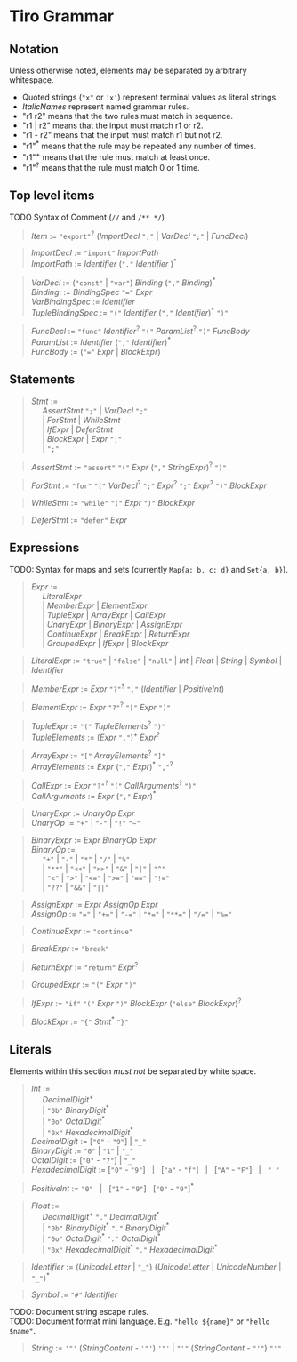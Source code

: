 # Tiro Grammar

## Notation

Unless otherwise noted, elements may be separated by arbitrary whitespace.

-   Quoted strings (`"x"` or `'x'`) represent terminal values as literal strings.
-   _ItalicNames_ represent named grammar rules.
-   "r1 r2" means that the two rules must match in sequence.
-   "r1 | r2" means that the input must match r1 or r2.
-   "r1 - r2" means that the input must match r1 but not r2.
-   "r1"<sup>\*</sup> means that the rule may be repeated any number of times.
-   "r1"<sup>+</sup> means that the rule must match at least once.
-   "r1"<sup>?</sup> means that the rule must match 0 or 1 time.

## Top level items

TODO Syntax of Comment (`//` and `/** */`)

> _Item_ := `"export"`<sup>?</sup> (_ImportDecl_ `";"` | _VarDecl_ `";"` | _FuncDecl_)

> _ImportDecl_ := `"import"` _ImportPath_  
> _ImportPath_ := _Identifier_ (`"."` _Identifier_ )<sup>\*</sup>

> _VarDecl_ := (`"const"` | `"var"`) _Binding_ (`","` _Binding_)<sup>\*</sup>  
> _Binding_: := _BindingSpec_ `"="` _Expr_  
> _VarBindingSpec_ := _Identifier_  
> _TupleBindingSpec_ := `"("` _Identifier_ (`","` _Identifier_)<sup>\*</sup> `")"`

> _FuncDecl_ := `"func"` _Identifier_<sup>?</sup> `"("` _ParamList_<sup>?</sup> `")"` _FuncBody_  
> _ParamList_ := _Identifier_ (`","` _Identifier_)<sup>\*</sup>  
> _FuncBody_ := (`"="` _Expr_ | _BlockExpr_)

## Statements

> _Stmt_ :=  
> &nbsp;&nbsp;&nbsp;&nbsp; _AssertStmt_ `";"` | _VarDecl_ `";"`  
> &nbsp;&nbsp;&nbsp;&nbsp; | _ForStmt_ | _WhileStmt_  
> &nbsp;&nbsp;&nbsp;&nbsp; | _IfExpr_ | _DeferStmt_  
> &nbsp;&nbsp;&nbsp;&nbsp; | _BlockExpr_ | _Expr_ `";"`  
> &nbsp;&nbsp;&nbsp;&nbsp; | `";"`

> _AssertStmt_ := `"assert"` `"("` _Expr_ (`","` _StringExpr_)<sup>?</sup> `")"`

> _ForStmt_ := `"for"` `"("` _VarDecl_<sup>?</sup> `";"` _Expr_<sup>?</sup> `";"` _Expr_<sup>?</sup> `")"` _BlockExpr_

> _WhileStmt_ := `"while"` `"("` _Expr_ `")"` _BlockExpr_

> _DeferStmt_ := `"defer"` _Expr_

## Expressions

TODO: Syntax for maps and sets (currently `Map{a: b, c: d}` and `Set{a, b}`).

> _Expr_ :=  
> &nbsp;&nbsp;&nbsp;&nbsp; _LiteralExpr_  
> &nbsp;&nbsp;&nbsp;&nbsp; | _MemberExpr_ | _ElementExpr_  
> &nbsp;&nbsp;&nbsp;&nbsp; | _TupleExpr_ | _ArrayExpr_ | _CallExpr_  
> &nbsp;&nbsp;&nbsp;&nbsp; | _UnaryExpr_ | _BinaryExpr_ | _AssignExpr_  
> &nbsp;&nbsp;&nbsp;&nbsp; | _ContinueExpr_ | _BreakExpr_ | _ReturnExpr_  
> &nbsp;&nbsp;&nbsp;&nbsp; | _GroupedExpr_ | _IfExpr_ | _BlockExpr_

> _LiteralExpr_ := `"true"` | `"false"` | `"null"` | _Int_ | _Float_ | _String_ | _Symbol_ | _Identifier_

> _MemberExpr_ := _Expr_ `"?"`<sup>?</sup> `"."` (_Identifier_ | _PositiveInt_)

> _ElementExpr_ := _Expr_ `"?"`<sup>?</sup> `"["` _Expr_ `"]"`

> _TupleExpr_ := `"("` _TupleElements_<sup>?</sup> `")"`  
> _TupleElements_ := (_Expr_ `","`)<sup>+</sup> _Expr_<sup>?</sup>

> _ArrayExpr_ := `"["` _ArrayElements_<sup>?</sup> `"]"`  
> _ArrayElements_ := _Expr_ (`","` _Expr_)<sup>\*</sup> `","`<sup>?</sup>

> _CallExpr_ := _Expr_ `"?"`<sup>?</sup> `"("` _CallArguments_<sup>?</sup> `")"`  
> _CallArguments_ := _Expr_ (`","` _Expr_)<sup>\*</sup>

> _UnaryExpr_ := _UnaryOp_ _Expr_  
> _UnaryOp_ := `"+"` | `"-"` | `"!"` `"~"`

> _BinaryExpr_ := _Expr_ _BinaryOp_ _Expr_  
> _BinaryOp_ :=  
> &nbsp;&nbsp;&nbsp;&nbsp; `"+"` | `"-"` | `"*"` | `"/"` | `"%"`  
> &nbsp;&nbsp;&nbsp;&nbsp; | `"**"` | `"<<"` | `">>"` | `"&"` | `"|"` | `"^"`  
> &nbsp;&nbsp;&nbsp;&nbsp; | `"<"` | `">"` | `"<="` | `">="` | `"=="` | `"!="`  
> &nbsp;&nbsp;&nbsp;&nbsp; | `"??"` | `"&&"` | `"||"`

> _AssignExpr_ := _Expr_ _AssignOp_ _Expr_  
> _AssignOp_ := `"="` | `"+="` | `"-="` | `"*="` | `"**="` | `"/="` | `"%="`

> _ContinueExpr_ := `"continue"`

> _BreakExpr_ := `"break"`

> _ReturnExpr_ := `"return"` _Expr_<sup>?</sup>

> _GroupedExpr_ := `"("` _Expr_ `")"`

> _IfExpr_ := `"if"` `"("` _Expr_ `")"` _BlockExpr_ (`"else"` _BlockExpr_)<sup>?</sup>

> _BlockExpr_ := `"{"` _Stmt_<sup>\*</sup> `"}"`

## Literals

Elements within this section _must not_ be separated by white space.

> _Int_ :=  
> &nbsp;&nbsp;&nbsp;&nbsp; _DecimalDigit_<sup>+</sup>  
> &nbsp;&nbsp;&nbsp;&nbsp; | `"0b"` _BinaryDigit_<sup>\*</sup>  
> &nbsp;&nbsp;&nbsp;&nbsp; | `"0o"` _OctalDigit_<sup>\*</sup>  
> &nbsp;&nbsp;&nbsp;&nbsp; | `"0x"` _HexadecimalDigit_<sup>\*</sup>  
> _DecimalDigit_ := [`"0"` - `"9"`] | `"_"`  
> _BinaryDigit_ := `"0"` | `"1"` | `"_"`  
> _OctalDigit_ := [`"0"` - `"7"`] | `"_"`  
> _HexadecimalDigit_ := [`"0"` - `"9"`] &nbsp; | &nbsp; [`"a"` - `"f"`] &nbsp; | &nbsp; [`"A"` - `"F"`] &nbsp; | &nbsp; `"_"`

> _PositiveInt_ := `"0"` &nbsp; | &nbsp; [`"1"` - `"9"`] &nbsp; [`"0"` - `"9"`]<sup>\*</sup>

> _Float_ :=  
> &nbsp;&nbsp;&nbsp;&nbsp; _DecimalDigit_<sup>+</sup> `"."` _DecimalDigit_<sup>\*</sup>  
> &nbsp;&nbsp;&nbsp;&nbsp; | `"0b"` _BinaryDigit_<sup>\*</sup> `"."` _BinaryDigit_<sup>\*</sup>  
> &nbsp;&nbsp;&nbsp;&nbsp; | `"0o"` _OctalDigit_<sup>\*</sup> `"."` _OctalDigit_<sup>\*</sup>  
> &nbsp;&nbsp;&nbsp;&nbsp; | `"0x"` _HexadecimalDigit_<sup>\*</sup> `"."` _HexadecimalDigit_<sup>\*</sup>

> _Identifier_ := (_UnicodeLetter_ | `"_"`) (_UnicodeLetter_ | _UnicodeNumber_ | `"_"`)<sup>\*</sup>

> _Symbol_ := `"#"` _Identifier_

TODO: Document string escape rules.  
TODO: Document format mini language. E.g. `"hello ${name}"` or `"hello $name"`.

> _String_ := `'"'` (_StringContent_ - `'"'`) `'"'` | `"'"` (_StringContent_ - `"'"`) `"'"`
